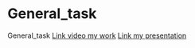 # General_task
General_task
[Link video my work](https://youtu.be/-faVcqJ5GrA)
[Link my presentation](https://docs.google.com/presentation/d/1uzQaA8FOlkqeXPnJBdSSMrDPrqk1LG9O0-M6G2tVo0A/edit?usp=sharing)

